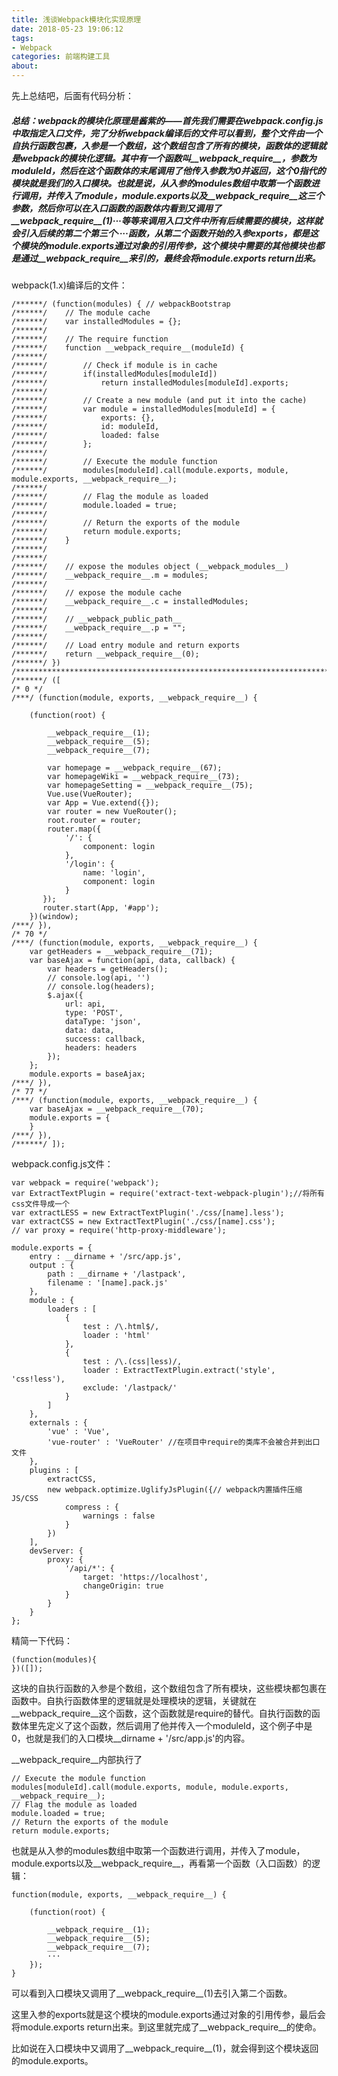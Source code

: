 ```yaml
---
title: 浅谈Webpack模块化实现原理
date: 2018-05-23 19:06:12
tags:
- Webpack
categories: 前端构建工具
about:
---
```

先上总结吧，后面有代码分析：

##### 总结：webpack的模块化原理是酱紫的——首先我们需要在webpack.config.js中取指定入口文件，完了分析webpack编译后的文件可以看到，整个文件由一个自执行函数包裹，入参是一个数组，这个数组包含了所有的模块，函数体的逻辑就是webpack的模块化逻辑。其中有一个函数叫__webpack_require__，参数为moduleId，然后在这个函数体的末尾调用了他传入参数为0并返回，这个0指代的模块就是我们的入口模块。也就是说，从入参的modules数组中取第一个函数进行调用，并传入了module，module.exports以及__webpack_require__这三个参数，然后你可以在入口函数的函数体内看到又调用了__webpack_require__(1)···等等来调用入口文件中所有后续需要的模块，这样就会引入后续的第二个第三个····函数，从第二个函数开始的入参exports，都是这个模块的module.exports通过对象的引用传参，这个模块中需要的其他模块也都是通过__webpack_require__来引的，最终会将module.exports return出来。

<!--more-->

webpack(1.x)编译后的文件：

```
/******/ (function(modules) { // webpackBootstrap
/******/ 	// The module cache
/******/ 	var installedModules = {};
/******/
/******/ 	// The require function
/******/ 	function __webpack_require__(moduleId) {
/******/
/******/ 		// Check if module is in cache
/******/ 		if(installedModules[moduleId])
/******/ 			return installedModules[moduleId].exports;
/******/
/******/ 		// Create a new module (and put it into the cache)
/******/ 		var module = installedModules[moduleId] = {
/******/ 			exports: {},
/******/ 			id: moduleId,
/******/ 			loaded: false
/******/ 		};
/******/
/******/ 		// Execute the module function
/******/ 		modules[moduleId].call(module.exports, module, module.exports, __webpack_require__);
/******/
/******/ 		// Flag the module as loaded
/******/ 		module.loaded = true;
/******/
/******/ 		// Return the exports of the module
/******/ 		return module.exports;
/******/ 	}
/******/
/******/
/******/ 	// expose the modules object (__webpack_modules__)
/******/ 	__webpack_require__.m = modules;
/******/
/******/ 	// expose the module cache
/******/ 	__webpack_require__.c = installedModules;
/******/
/******/ 	// __webpack_public_path__
/******/ 	__webpack_require__.p = "";
/******/
/******/ 	// Load entry module and return exports
/******/ 	return __webpack_require__(0);
/******/ })
/************************************************************************/
/******/ ([
/* 0 */
/***/ (function(module, exports, __webpack_require__) {

	(function(root) {
	
	    __webpack_require__(1);
	    __webpack_require__(5);
	    __webpack_require__(7);
	
	    var homepage = __webpack_require__(67);
	    var homepageWiki = __webpack_require__(73);
	    var homepageSetting = __webpack_require__(75);
	    Vue.use(VueRouter);
	    var App = Vue.extend({});
	    var router = new VueRouter();
	    root.router = router;
	    router.map({
	        '/': {
	            component: login
	        },
	        '/login': {
	            name: 'login',
	            component: login
	        }
	   });
	   router.start(App, '#app');
	})(window);
/***/ }),
/* 70 */
/***/ (function(module, exports, __webpack_require__) {
	var getHeaders = __webpack_require__(71);
	var baseAjax = function(api, data, callback) {
	    var headers = getHeaders();
	    // console.log(api, '')
	    // console.log(headers);
	    $.ajax({
	        url: api,
	        type: 'POST',
	        dataType: 'json',
	        data: data,
	        success: callback,
	        headers: headers
	    });
	};
	module.exports = baseAjax;
/***/ }),
/* 77 */
/***/ (function(module, exports, __webpack_require__) {
	var baseAjax = __webpack_require__(70);
	module.exports = {
	}
/***/ }),
/******/ ]);
```

webpack.config.js文件：

```
var webpack = require('webpack');
var ExtractTextPlugin = require('extract-text-webpack-plugin');//将所有css文件导成一个
var extractLESS = new ExtractTextPlugin('./css/[name].less');
var extractCSS = new ExtractTextPlugin('./css/[name].css');
// var proxy = require('http-proxy-middleware');

module.exports = {
	entry : __dirname + '/src/app.js',
	output : {
		path : __dirname + '/lastpack',
		filename : '[name].pack.js'
	},
	module : {
		loaders : [
			{
				test : /\.html$/,
				loader : 'html'
			},
			{
				test : /\.(css|less)/,
				loader : ExtractTextPlugin.extract('style', 'css!less'),
				exclude: '/lastpack/'
			}
		]
	},
	externals : {
		'vue' : 'Vue',
		'vue-router' : 'VueRouter' //在项目中require的类库不会被合并到出口文件
	},
	plugins : [
		extractCSS,
		new webpack.optimize.UglifyJsPlugin({// webpack内置插件压缩JS/CSS
			compress : {
				warnings : false
			}
		})
	],
	devServer: {
		proxy: {
			'/api/*': {
				target: 'https://localhost',
				changeOrigin: true
			}
		}
	}
};
```

精简一下代码：

```
(function(modules){
})([]);
```
这块的自执行函数的入参是个数组，这个数组包含了所有模块，这些模块都包裹在函数中。自执行函数体里的逻辑就是处理模块的逻辑，关键就在__webpack_require__这个函数，这个函数就是require的替代。自执行函数的函数体里先定义了这个函数，然后调用了他并传入一个moduleId，这个例子中是0，也就是我们的入口模块__dirname + '/src/app.js'的内容。

__webpack_require__内部执行了

```
// Execute the module function
modules[moduleId].call(module.exports, module, module.exports, __webpack_require__);
// Flag the module as loaded
module.loaded = true;
// Return the exports of the module
return module.exports;
```
也就是从入参的modules数组中取第一个函数进行调用，并传入了module，module.exports以及__webpack_require__，再看第一个函数（入口函数）的逻辑：

```
function(module, exports, __webpack_require__) {

	(function(root) {
	
	    __webpack_require__(1);
	    __webpack_require__(5);
	    __webpack_require__(7);
	    ···
	});
}
```
可以看到入口模块又调用了__webpack_require__(1)去引入第二个函数。

这里入参的exports就是这个模块的module.exports通过对象的引用传参，最后会将module.exports return出来。到这里就完成了__webpack_require__的使命。

比如说在入口模块中又调用了__webpack_require__(1)，就会得到这个模块返回的module.exports。
